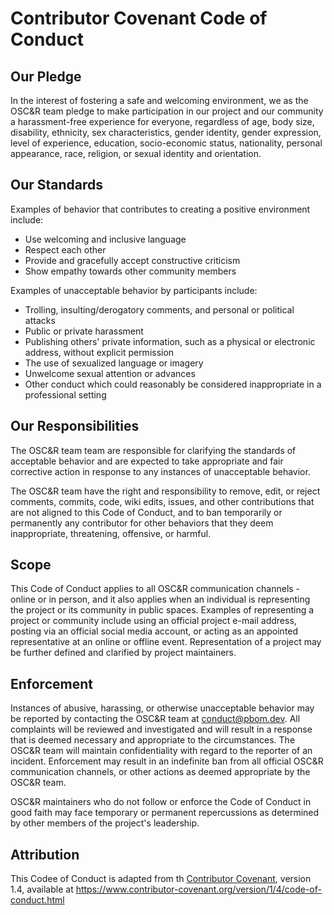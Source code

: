 # Contributor Covenant Code of Conduct

## Our Pledge

In the interest of fostering a safe and welcoming environment, we as
the OSC&R team pledge to make participation in our project and
our community a harassment-free experience for everyone, regardless of age, body
size, disability, ethnicity, sex characteristics, gender identity, gender expression,
level of experience, education, socio-economic status, nationality, personal
appearance, race, religion, or sexual identity and orientation.

## Our Standards

Examples of behavior that contributes to creating a positive environment
include:

* Use welcoming and inclusive language
* Respect each other
* Provide and gracefully accept constructive criticism
* Show empathy towards other community members

Examples of unacceptable behavior by participants include:

* Trolling, insulting/derogatory comments, and personal or political attacks
* Public or private harassment
* Publishing others' private information, such as a physical or electronic
  address, without explicit permission
* The use of sexualized language or imagery
* Unwelcome sexual attention or advances
* Other conduct which could reasonably be considered inappropriate in a
  professional setting

## Our Responsibilities

The OSC&R team team are responsible for clarifying the standards of acceptable
behavior and are expected to take appropriate and fair corrective action in
response to any instances of unacceptable behavior.

The OSC&R team have the right and responsibility to remove, edit, or
reject comments, commits, code, wiki edits, issues, and other contributions
that are not aligned to this Code of Conduct, and to ban temporarily or
permanently any contributor for other behaviors that they deem inappropriate,
threatening, offensive, or harmful.

## Scope

This Code of Conduct applies to all OSC&R communication channels - online or in person,
and it also applies when an individual is representing the project or its community in
public spaces. Examples of representing a project or community include using an official
project e-mail address, posting via an official social media account, or acting
as an appointed representative at an online or offline event. Representation of
a project may be further defined and clarified by project maintainers.

## Enforcement

Instances of abusive, harassing, or otherwise unacceptable behavior may be
reported by contacting the OSC&R team at conduct@pbom.dev. All
complaints will be reviewed and investigated and will result in a response that
is deemed necessary and appropriate to the circumstances. The OSC&R team
will maintain confidentiality with regard to the reporter of an incident.
Enforcement may result in an indefinite ban from all official OSC&R communication
channels, or other actions as deemed appropriate by the OSC&R team.

OSC&R maintainers who do not follow or enforce the Code of Conduct in good
faith may face temporary or permanent repercussions as determined by other
members of the project's leadership.

## Attribution

This Codee of Conduct is adapted from th [Contributor Covenant](https://www.contributor-covenant.org), version 1.4,
available at https://www.contributor-covenant.org/version/1/4/code-of-conduct.html
